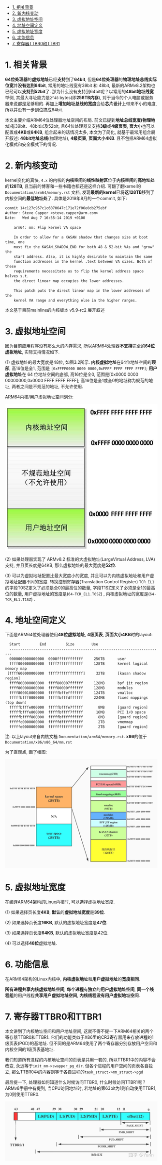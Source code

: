 
<!-- @import "[TOC]" {cmd="toc" depthFrom=1 depthTo=6 orderedList=false} -->

<!-- code_chunk_output -->

- [1. 相关背景](#1-相关背景)
- [2. 新内核变动](#2-新内核变动)
- [3. 虚拟地址空间](#3-虚拟地址空间)
- [4. 地址空间定义](#4-地址空间定义)
- [5. 虚拟地址宽度](#5-虚拟地址宽度)
- [6. 功能信息](#6-功能信息)
- [7. 寄存器TTBR0和TTBR1](#7-寄存器ttbr0和ttbr1)

<!-- /code_chunk_output -->

# 1. 相关背景

**64位处理器**的**虚拟地址**已经**支持**到了**64bit**, 但是**64位处理器**的**物理地址总线实际位宽**并**没有达到64bit**, 常用的地址线宽有39bit 和 48bit, 最新的ARMv8.2架构也已经可以**支持到52bit**了. 那为什么没有支持到64bit呢？以常用的**48bit地址线宽**举例, 其最大寻址能力是`2^48` bytes(即**256TB内存**), 对于当今的个人电脑或服务器来说都是足够用的. 再加上**增加地址总线的宽度**会给**芯片设计**上带来不小的难度, 所以并没有一步到位搞成64bit.

本文主要介绍ARM64位处理器地址空间的布局. 前文已提到**地址总线宽度(物理地址**)有39bit、48bit以及52bit, 且64位处理器又支持**3级**或**4级页表**, **页大小**也可以配置成**4KB**或**64KB**, 组合起来的话情况太多, 本文为了简化, 就基于最常用组合展开叙述: **48bit地址总线**(物理地址), **4级页表**, **页面大小4KB**. 且不包括ARM64虚拟化模式和安全模式下的情况.

# 2. 新内核变动

kernel变化的真快, `4.x` 的内核的**内核空间**的**线性映射区**位于**内核空间**的**高地址处**的**128TB**, 且当前的博客和一些书籍也都还是这样介绍. 可翻了翻kernel的 `Documentation/arm64/memory.rst` 文档, 发现**最新的kernel**已将**这128TB**移到了内核空间的**最低地址处**了. 具体是2019年8月的一个commit, 如下:

```
commit 14c127c957c1c6070647c171e72f06e0db275ebf
Author: Steve Capper <steve.capper@arm.com>
Date:   Wed Aug 7 16:55:14 2019 +0100

    arm64: mm: Flip kernel VA space

    In order to allow for a KASAN shadow that changes size at boot time, one
    must fix the KASAN_SHADOW_END for both 48 & 52-bit VAs and "grow" the
    start address. Also, it is highly desirable to maintain the same
    function addresses in the kernel .text between VA sizes. Both of these
    requirements necessitate us to flip the kernel address space halves s.t.
    the direct linear map occupies the lower addresses.

    This patch puts the direct linear map in the lower addresses of the
    kernel VA range and everything else in the higher ranges.
```

本文基于目前mainline的内核版本 v5.9-rc2 展开叙述

# 3. 虚拟地址空间

因为目前应用程序没有那么大的内存需求, 所以ARM64处理器**不支持**完全的**64位虚拟地址**, 实际支持情况如下.

(1) 虚拟地址的最大宽度是48位, 如图3.2所示. **内核虚拟地址**在64位地址空间的**顶部**, 高16位是全1, 范围是 `[0xFFFF0000 0000 0000,0xFFFF FFFF FFFF FFFF]`; **用户虚拟地址**在 64 位地址空间的底部, 高16位是全0, 范围是[0x0000 0000 00000000,0x0000 FFFF FFFF FFFF]; 高16位是全1或全0的地址称为规范的地址, 两者之间是不规范的地址, 不允许使用.

ARM64内核/用户虚拟地址空间划分:

![2022-04-14-15-01-26.png](./images/2022-04-14-15-01-26.png)

(2) 如果处理器实现了 ARMv8.2 标准的大虚拟地址(LargeVirtual Address, LVA) 支持, 并且页长度是64KB, 那么虚拟地址的最大宽度是**52位**.

(3) 可以为虚拟地址配置比最大宽度小的宽度, 并且可以为内核虚拟地址和用户虚拟地址配置不同的宽度. 转换控制寄存器(Translation Control Register) `TCR_EL1`的字段T0SZ定义了必须是全0的最高位的数量, 字段T1SZ定义了必须是全1的最高位的数量, 用户虚拟地址的宽度是(`64-TCR_EL1.T0SZ`) , 内核虚拟地址的宽度是(`64-TCR_EL1.T1SZ`) .

# 4. 地址空间定义

下面是ARM64位处理器使用**48位虚拟地址**, **4级页表**, **页面大小4KB**时的layout:

```
  Start			End			Size		Use
  -----------------------------------------------------------------------
  0000000000000000	0000ffffffffffff	 256TB		user
  ffff000000000000	ffff7fffffffffff	 128TB		kernel logical memory map
 [ffff600000000000	ffff7fffffffffff]	  32TB		[kasan shadow region]
  ffff800000000000	ffff800007ffffff	 128MB		bpf jit region
  ffff800008000000	ffff80000fffffff	 128MB		modules
  ffff800010000000	fffffbffefffffff	 124TB		vmalloc
  fffffbfff0000000	fffffbfffdffffff	 224MB		fixed mappings (top down)
  fffffbfffe000000	fffffbfffe7fffff	   8MB		[guard region]
  fffffbfffe800000	fffffbffff7fffff	  16MB		PCI I/O space
  fffffbffff800000	fffffbffffffffff	   8MB		[guard region]
  fffffc0000000000	fffffdffffffffff	   2TB		vmemmap
  fffffe0000000000	ffffffffffffffff	   2TB		[guard region]
```

注: 以上layout来自内核文档 `Documentation/arm64/memory.rst`. **x86**的位于 `Documentation/x86/x86_64/mm.rst`

为了直观点, 画了幅图:

![2022-04-19-11-15-17.png](./images/2022-04-19-11-15-17.png)

# 5. 虚拟地址宽度

在编译ARM64架构的Linux内核时, 可以选择虚拟地址宽度.

(1) 如果选择页长度**4KB**, **默认**的**虚拟地址宽度**是**39位**.

(2) 如果选择页长度**16KB**, 默认的虚拟地址宽度是**47位**.

(3) 如果选择页长度**64KB**, 默认的虚拟地址宽度是42位.

(4) 可以选择**48位**虚拟地址.

# 6. 功能信息

在ARM64架构的Linux内核中, **内核虚拟地址**和**用户虚拟地址**的**宽度相同**.

**所有进程共享内核虚拟地址空间**, **每个进程**有**独立**的**用户虚拟地址空间**, **同一个线程组**的用户线程**共享用户虚拟地址空间**, **内核线程没有用户虚拟地址空间**.

# 7. 寄存器TTBR0和TTBR1

本文讲到了内核地址空间和用户地址空间, 这就不得不提一下ARM64相关的两个寄存器TTBR0和TTBR1. 它们的功能类似于X86里的CR3寄存器用来存放进程的1级页表(PGD)的基地址. 但不同的是ARM64使用了两个寄存器分别存放用户空间和内核空间的1级页表基地址. 

我们知道所有进程的内核地址空间的页表是共用一套的, 所以TTBR1中的内容不会改变, 永远等于`init_mm->swapper_pg_dir`. 但各个进程的用户空间的页表各自独立, 那么TTBR0中的内容则等于各自进程的`task_struct->mm_struct->pgd`

最后提一下, 处理器如何知道什么时候访问TTBR0, 什么时候访问TTBR1呢？ARMv8手册中有提到, 当CPU访问地址时, 若地址的第63bit为1则自动使用TTBR1, 为0则使用TTBR0. 

![2022-04-19-11-23-28.png](./images/2022-04-19-11-23-28.png)
